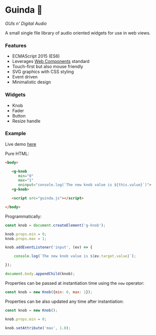 # Guinda 🍒

*GUIs n' Digital Audio*

A small single file library of audio oriented widgets for use in web views.

### Features

* ECMAScript 2015 (ES6)
* Leverages [Web Components](https://developer.mozilla.org/en-US/docs/Web/Web_Components) standard
* Touch-first but also mouse friendly
* SVG graphics with CSS styling
* Event driven
* Minimalistic design

### Widgets

* Knob
* Fader
* Button
* Resize handle

### Example

Live demo [here](https://raw.githack.com/lucianoiam/guinda/master/demo.html)

Pure HTML:

```HTML
<body>

   <g-knob
      min="0"
      max="1"
      oninput="console.log(`The new knob value is ${this.value}`)">
   <g-knob>

   <script src="guinda.js"></script>

</body>
```

Programmatically:

```JavaScript
const knob = document.createElement('g-knob');

knob.props.min = 0;
knob.props.max = 1;

knob.addEventListener('input', (ev) => {

    console.log(`The new knob value is ${ev.target.value}`);

});

document.body.appendChild(knob);
```

Properties can be passed at instantiation time using the `new` operator:

```JavaScript
const knob = new Knob({min: 0, max: 1});
```

Properties can be also updated any time after instantiation:

```JavaScript
const knob = new Knob();

knob.props.min = 0;

knob.setAttribute('max', 1.0);

